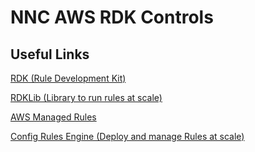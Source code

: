 # NNC AWS RDK Controls

## Useful Links

[RDK (Rule Development Kit)](https://github.com/awslabs/aws-config-rdk)

[RDKLib (Library to run rules at scale)](https://github.com/awslabs/aws-config-rdklib)

[AWS Managed Rules](https://docs.aws.amazon.com/config/latest/developerguide/managed-rules-by-aws-config.html)

[Config Rules Engine (Deploy and manage Rules at scale)](https://github.com/awslabs/aws-config-engine-for-compliance-as-code)
